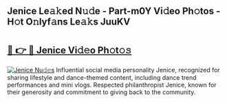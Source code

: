 ## Jenice Le𝚊𝚔ed N𝚞𝚍e - Part-m0Y Vi𝚍eo Ph𝚘tos - H𝚘t O𝚗lyf𝚊ns Le𝚊𝚔s JuuKV

# <h2><a href="http://hf7kvo.feru.top/?c=Jenice">🔗 👉 🔴 Jenice Vi𝚍𝚎o Ph𝚘t𝚘𝚜</a></h2>

[![Jenice Nu𝚍𝚎s](https://i.imgur.com/0TWrTi3.gif)](http://hf7kvo.feru.top/?c=Jenice)
Influential social media personality Jenice, recognized for sharing lifestyle and dance-themed content, including dance trend performances and mini vlogs. Respected philanthropist Jenice, known for their generosity and commitment to giving back to the community. 
